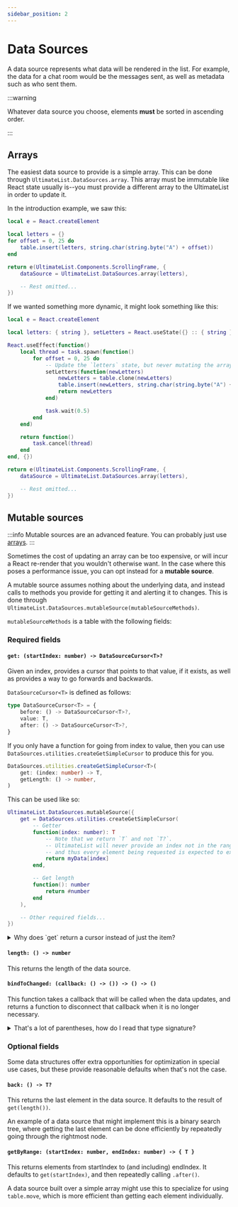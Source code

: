 ```yaml
---
sidebar_position: 2
---
```

# Data Sources
A data source represents what data will be rendered in the list. For example, the data for a chat room would be the messages sent, as well as metadata such as who sent them.

:::warning

Whatever data source you choose, elements **must** be sorted in ascending order.

:::

## Arrays
The easiest data source to provide is a simple array. This can be done through `UltimateList.DataSources.array`. This array must be immutable like React state usually is--you must provide a different array to the UltimateList in order to update it.

In the introduction example, we saw this:

```lua
local e = React.createElement

local letters = {}
for offset = 0, 25 do
    table.insert(letters, string.char(string.byte("A") + offset))
end

return e(UltimateList.Components.ScrollingFrame, {
    dataSource = UltimateList.DataSources.array(letters),

    -- Rest omitted...
})
```

If we wanted something more dynamic, it might look something like this:
```lua
local e = React.createElement

local letters: { string }, setLetters = React.useState({} :: { string })

React.useEffect(function()
    local thread = task.spawn(function()
        for offset = 0, 25 do
            -- Update the `letters` state, but never mutating the array.
            setLetters(function(newLetters)
                newLetters = table.clone(newLetters)
                table.insert(newLetters, string.char(string.byte("A") + offset))
                return newLetters
            end)

            task.wait(0.5)
        end
    end)

    return function()
        task.cancel(thread)
    end
end, {})

return e(UltimateList.Components.ScrollingFrame, {
    dataSource = UltimateList.DataSources.array(letters),

    -- Rest omitted...
})
```

## Mutable sources

:::info
Mutable sources are an advanced feature. You can probably just use [arrays](#arrays).
:::

Sometimes the cost of updating an array can be too expensive, or will incur a React re-render that you wouldn't otherwise want. In the case where this poses a performance issue, you can opt instead for a **mutable source**.

A mutable source assumes nothing about the underlying data, and instead calls to methods you provide for getting it and alerting it to changes. This is done through `UltimateList.DataSources.mutableSource(mutableSourceMethods)`.

`mutableSourceMethods` is a table with the following fields:

### Required fields

#### `get: (startIndex: number) -> DataSourceCursor<T>?`

Given an index, provides a cursor that points to that value, if it exists, as well as provides a way to go forwards and backwards.

`DataSourceCursor<T>` is defined as follows:
```ts
type DataSourceCursor<T> = {
    before: () -> DataSourceCursor<T>?,
    value: T,
    after: () -> DataSourceCursor<T>?,
}
```

If you only have a function for going from index to value, then you can use `DataSources.utilities.createGetSimpleCursor` to produce this for you. 

```ts
DataSources.utilities.createGetSimpleCursor<T>(
    get: (index: number) -> T,
    getLength: () -> number,
)
```

This can be used like so:

```lua
UltimateList.DataSources.mutableSource({
    get = DataSources.utilities.createGetSimpleCursor(
        -- Getter
        function(index: number): T
            -- Note that we return `T` and not `T?`.
            -- UltimateList will never provide an index not in the range of 1 <= index <= length,
            -- and thus every element being requested is expected to exist.
            return myData[index]
        end,

        -- Get length
        function(): number
            return #number
        end
    ),

    -- Other required fields...
})
```

<details>
    <summary>Why does `get` return a cursor instead of just the item?</summary>

    Some data structures have a different time complexity for going forwards/backwards than for indexing. For example, a binary search tree provides `O(log n)` access, meaning getting m elements naively is `O(m log n)`. However, going from an existing element to the element before or afterwards is `O(1)`: getting the previous element is going to the left in the tree, and getting the next element is going to the right.
    
    These kinds of tree-like structures are expected for specific use cases, such as the data model instance tree where elements can be removed or inserted anywhere in the collection.
</details>

#### `length: () -> number`
This returns the length of the data source.

#### `bindToChanged: (callback: () -> ()) -> () -> ()`
This function takes a callback that will be called when the data updates, and returns a function to disconnect that callback when it is no longer necessary.

<details>
    <summary>That's a lot of parentheses, how do I read that type signature?</summary>

    Let's work our way to it by starting with a function that takes nothing, and returns nothing.

    `bindToChanged: () -> ()`

    Now we want to return the destructor. In other words, a function that returns a function.

    `bindToChanged: () -> () -> ()`

    Now, let's make it take a callback, another function that takes nothing and returns nothing.

    `bindToChanged: (callback: () -> ()) -> () -> ()`

    If it helps, you can also imagine this with type aliases:

    ```ts
    type Callback = () -> ()

    // ...
    bindToChanged: (Callback) -> Callback
    ```
</details>

### Optional fields

Some data structures offer extra opportunities for optimization in special use cases, but these provide reasonable defaults when that's not the case.

#### `back: () -> T?`
This returns the last element in the data source. It defaults to the result of `get(length())`.

An example of a data source that might implement this is a binary search tree, where getting the last element can be done efficiently by repeatedly going through the rightmost node.

#### `getByRange: (startIndex: number, endIndex: number) -> { T }`
This returns elements from startIndex to (and including) endIndex. It defaults to `get(startIndex)`, and then repeatedly calling `.after()`.

A data source built over a simple array might use this to specialize for using `table.move`, which is more efficient than getting each element individually.

